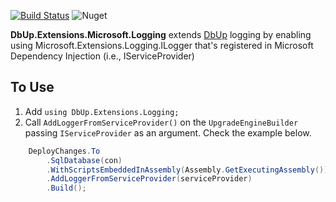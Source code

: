 [![Build Status](https://dev.azure.com/ibrahimabdelkareem0432/OpenSource/_apis/build/status/dbup-extensions?branchName=main)](https://dev.azure.com/ibrahimabdelkareem0432/OpenSource/_build/latest?definitionId=2&branchName=main) ![Nuget](https://img.shields.io/nuget/v/DbUp.Extensions.Microsoft.Logging)

**DbUp.Extensions.Microsoft.Logging** extends [DbUp]( https://github.com/DbUp/DbUp) logging by enabling using Microsoft.Extensions.Logging.ILogger that's registered in Microsoft Dependency Injection (i.e., IServiceProvider)


## To Use
1. Add `using DbUp.Extensions.Logging;`
2. Call `AddLoggerFromServiceProvider()` on the `UpgradeEngineBuilder` passing `IServiceProvider` as an argument. Check the example below. 

```csharp
    DeployChanges.To
        .SqlDatabase(con)
        .WithScriptsEmbeddedInAssembly(Assembly.GetExecutingAssembly())
        .AddLoggerFromServiceProvider(serviceProvider)
        .Build();
```

